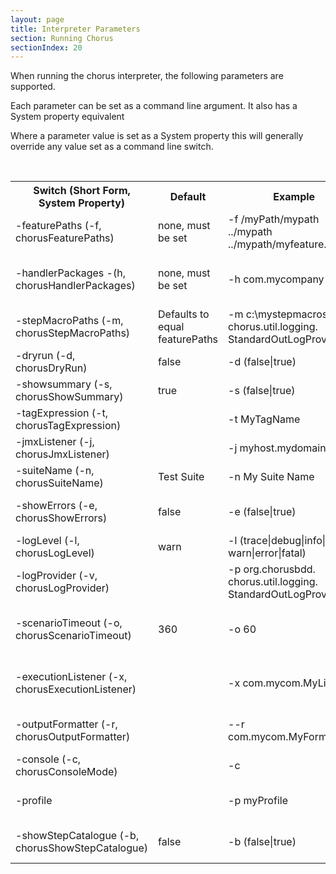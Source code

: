 ```yaml
---
layout: page
title: Interpreter Parameters
section: Running Chorus
sectionIndex: 20
---
```


When running the chorus interpreter, the following parameters are supported. 
 
Each parameter can be set as a command line argument. It also has a System property equivalent

Where a parameter value is set as a System property this will generally override any value set as a command line switch.

<br/>

<table>
<tr>
  <th>Switch (Short Form, System Property)</th><th>Default</th><th>Example</th><th>Description</th>
</tr>
<tr>
  <td>-featurePaths (-f, chorusFeaturePaths)</td>
  <td>none, must be set</td>
  <td>-f /myPath/mypath ../mypath ../mypath/myfeature.feature</td>
  <td>Relative or absolute paths to the directories containing your feature files or paths to specific feature files. Directories will be searched recursively</td>
</tr>
<tr>
  <td>-handlerPackages -(h, chorusHandlerPackages)</td>
  <td>none, must be set</td>
  <td>-h com.mycompany</td>
  <td>Handler package names to restrict the search for handler classes. Any packages which are subpackages/descendants of the package names specified are also included</td>
</tr>
<tr>
  <td>-stepMacroPaths (-m, chorusStepMacroPaths)</td>
  <td>Defaults to equal featurePaths</td>
  <td>-m c:\mystepmacros<br />chorus.util.logging.<br />StandardOutLogProvider</td>
  <td>Optionally allows your .stepmacro to be located in separate directory paths from you feature files. If not specified featurePaths will be used</td>
</tr>
<tr>
  <td>-dryrun (-d, chorusDryRun)</td>
  <td>false</td>
  <td>-d (false|true)</td>
  <td>Whether to actually execute steps or just detect and log the discovery of handlers and step definitions</td>
</tr>
<tr>
  <td>-showsummary (-s, chorusShowSummary)</td>
  <td>true</td>
  <td>-s (false|true)</td>
  <td>Whether to show the closing summary of pass/fail information</td>
</tr>
<tr>
  <td>-tagExpression (-t, chorusTagExpression)</td>
  <td></td>
  <td>-t MyTagName</td>
  <td>One or more tags which can be used to restrict features which are executed</td>
</tr>
<tr>
  <td>-jmxListener (-j, chorusJmxListener)</td>
  <td></td>
  <td>-j myhost.mydomain:1001</td>
  <td>Network address of an agent which will receive execution events as the interpreter runs</td>
</tr>
<tr>
  <td>-suiteName (-n, chorusSuiteName)</td>
  <td>Test Suite</td>
  <td>-n My Suite Name</td>
  <td>Name for the test suite to be run</td>
</tr>
<tr>
  <td>-showErrors (-e, chorusShowErrors)</td>
  <td>false</td>
  <td>-e (false|true)</td>
  <td>Whether stack traces should be shown in the interpreter output (rather than just a message) when step implementations throws exceptions</td>
</tr>
<tr>
  <td>-logLevel (-l, chorusLogLevel)</td>
  <td>warn</td>
  <td>-l (trace|debug|info|<br/>warn|error|fatal)</td>
  <td>The log level to be used by Chorus' built in log provider</td>
</tr>
<tr>
  <td>-logProvider (-v, chorusLogProvider)</td>
  <td></td>
  <td>-p org.chorusbdd.<br />chorus.util.logging.<br />StandardOutLogProvider</td>
  <td>The log provider which chorus uses for its log output and errors (n.b. the interpreter output is written to the interpreter process Standard out)</td>
</tr>
<tr>
  <td>-scenarioTimeout (-o, chorusScenarioTimeout)</td>
  <td>360</td>
  <td>-o 60</td>
  <td>Number of seconds after which a scenario will timeout. This should prevent a hung test case. Chorus will first try to interrupt the test thread. If this fails the chorus interpreter will be killed</td>
</tr>
<tr>
  <td>-executionListener (-x, chorusExecutionListener)</td>
  <td></td>
  <td>-x com.mycom.MyListener</td>
  <td>One or more classes which implements org.chorusbdd.chorus.executionlistener.ExecutionListener to receive lifecycle callbacks during the interpeter session. Must provide a nullary constructor.</td>
</tr>
<tr>
  <td>-outputFormatter (-r, chorusOutputFormatter)</td>
  <td></td>
  <td>--r com.mycom.MyFormatter</td>
  <td>A formatter which handles Chorus' output. A custom implementation can be supplied to change the way interpreter output and logging is displayedA</td>
</tr>
<tr>
  <td>-console (-c, chorusConsoleMode)</td>
  <td></td>
  <td>-c</td>
  <td>Turn on console output (better progress information). Use this switch when running Chorus in a console or IDE</td>
</tr>
<tr>
    <td>-profile</td>
    <td></td>
    <td>-p myProfile</td>
    <td>The profile to use when running Chorus. This can be used to change configuration.
Configuration properties may be included if they are prefixed by profile.profileName</td>
</tr>
<tr>
    <td>-showStepCatalogue (-b, chorusShowStepCatalogue)</td>
    <td>false</td>
    <td>-b (false|true)</td>
    <td>Show the catalogue of all step definitions encountered by the interpreter during the test run along with usage statistics</td>
</tr>
</table>

